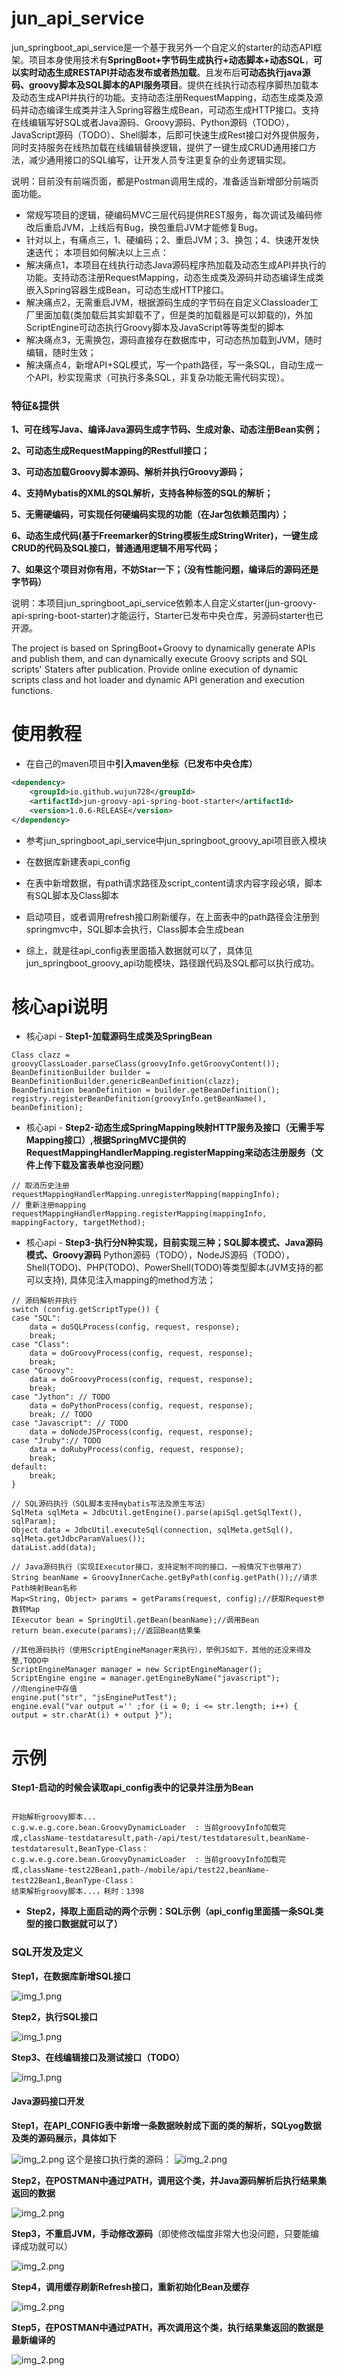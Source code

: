 # jun_api_service

jun_springboot_api_service是一个基于我另外一个自定义的starter的动态API框架。项目本身使用技术有**SpringBoot+字节码生成执行+动态脚本+动态SQL**，**可以实时动态生成RESTAPI并动态发布或者热加载**。且发布后**可动态执行java源码、groovy脚本及SQL脚本的API服务项目**。提供在线执行动态程序脚热加载本及动态生成API并执行的功能。支持动态注册RequestMapping，动态生成类及源码并动态编译生成类并注入Spring容器生成Bean，可动态生成HTTP接口。支持在线编辑写好SQL或者Java源码、Groovy源码、Python源码（TODO），JavaScript源码（TODO）、Shell脚本，后即可快速生成Rest接口对外提供服务，同时支持服务在线热加载在线编辑替换逻辑，提供了一键生成CRUD通用接口方法，减少通用接口的SQL编写，让开发人员专注更复杂的业务逻辑实现。

说明：目前没有前端页面，都是Postman调用生成的，准备适当新增部分前端页面功能。

- 常规写项目的逻辑，硬编码MVC三层代码提供REST服务，每次调试及编码修改后重启JVM，上线后有Bug，换包重启JVM才能修复Bug。
- 针对以上，有痛点三，1、硬编码；2、重启JVM；3、换包；4、快速开发快速迭代；
  本项目如何解决以上三点：
- 解决痛点1，本项目在线执行动态Java源码程序热加载及动态生成API并执行的功能。支持动态注册RequestMapping，动态生成类及源码并动态编译生成类嵌入Spring容器生成Bean，可动态生成HTTP接口。
- 解决痛点2，无需重启JVM，根据源码生成的字节码在自定义Classloader工厂里面加载(类加载后其实卸载不了，但是类的加载器是可以卸载的)，外加ScriptEngine可动态执行Groovy脚本及JavaScript等等类型的脚本
- 解决痛点3，无需换包，源码直接存在数据库中，可动态热加载到JVM，随时编辑，随时生效；
- 解决痛点4，新增API+SQL模式，写一个path路径，写一条SQL，自动生成一个API，秒实现需求（可执行多条SQL，非复杂功能无需代码实现）。

### 特征&提供

**1、可在线写Java、编译Java源码生成字节码、生成对象、动态注册Bean实例；**

**2、可动态生成RequestMapping的Restfull接口；**

**3、可动态加载Groovy脚本源码、解析并执行Groovy源码；**

**4、支持Mybatis的XML的SQL解析，支持各种标签的SQL的解析；**

**5、无需硬编码，可实现任何硬编码实现的功能（在Jar包依赖范围内）；**

**6、动态生成代码(基于Freemarker的String模板生成StringWriter)，一键生成CRUD的代码及SQL接口，普通通用逻辑不用写代码；**

**7、如果这个项目对你有用，不妨Star一下；（没有性能问题，编译后的源码还是字节码）**


说明：本项目jun_springboot_api_service依赖本人自定义starter(jun-groovy-api-spring-boot-starter)才能运行，Starter已发布中央仓库，另源码starter也已开源。

The project is based on SpringBoot+Groovy to dynamically generate APIs and publish them, and can dynamically execute Groovy scripts and SQL scripts' Staters after publication. Provide online execution of dynamic scripts class and hot loader and dynamic API generation and execution functions.



# 使用教程

- 在自己的maven项目中**引入maven坐标（已发布中央仓库）**
```xml
<dependency>
    <groupId>io.github.wujun728</groupId>
    <artifactId>jun-groovy-api-spring-boot-starter</artifactId>
    <version>1.0.6-RELEASE</version>
</dependency>
```
- 参考jun_springboot_api_service中jun_springboot_groovy_api项目嵌入模块

- 在数据库新建表api_config

- 在表中新增数据，有path请求路径及script_content请求内容字段必填，脚本有SQL脚本及Class脚本

- 启动项目，或者调用refresh接口刷新缓存，在上面表中的path路径会注册到springmvc中，SQL脚本会执行，Class脚本会生成bean

- 综上，就是往api_config表里面插入数据就可以了，具体见jun_springboot_groovy_api功能模块，路径跟代码及SQL都可以执行成功。


# 核心api说明


- 核心api - **Step1-加载源码生成类及SpringBean**
```
Class clazz = groovyClassLoader.parseClass(groovyInfo.getGroovyContent());
BeanDefinitionBuilder builder = BeanDefinitionBuilder.genericBeanDefinition(clazz);
BeanDefinition beanDefinition = builder.getBeanDefinition();
registry.registerBeanDefinition(groovyInfo.getBeanName(), beanDefinition);
```

- 核心api - **Step2-动态生成SpringMapping映射HTTP服务及接口（无需手写Mapping接口）,根据SpringMVC提供的RequestMappingHandlerMapping.registerMapping来动态注册服务（文件上传下载及富表单也没问题）**
```
// 取消历史注册
requestMappingHandlerMapping.unregisterMapping(mappingInfo);
// 重新注册mapping
requestMappingHandlerMapping.registerMapping(mappingInfo, mappingFactory, targetMethod);
```


- 核心api - **Step3-执行分N种实现，目前实现三种；SQL脚本模式、Java源码模式、Groovy源码**
Python源码（TODO），NodeJS源码（TODO），Shell(TODO)、PHP(TODO)、PowerShell(TODO)等类型脚本(JVM支持的都可以支持), 具体见注入mapping的method方法；
```
// 源码解析并执行
switch (config.getScriptType()) {
case "SQL":
	data = doSQLProcess(config, request, response);
	break;
case "Class":
	data = doGroovyProcess(config, request, response);
	break;
case "Groovy": 
	data = doGroovyProcess(config, request, response);
	break;
case "Jython": // TODO
	data = doPythonProcess(config, request, response);
	break; // TODO
case "Javascript": // TODO
	data = doNodeJSProcess(config, request, response);
case "Jruby":// TODO
	data = doRubyProcess(config, request, response);
	break;
default:
	break;
}

// SQL源码执行（SQL脚本支持mybatis写法及原生写法）
SqlMeta sqlMeta = JdbcUtil.getEngine().parse(apiSql.getSqlText(), sqlParam); 
Object data = JdbcUtil.executeSql(connection, sqlMeta.getSql(), sqlMeta.getJdbcParamValues());
dataList.add(data);

// Java源码执行（实现IExecutor接口，支持定制不同的接口，一般情况下也够用了）
String beanName = GroovyInnerCache.getByPath(config.getPath());//请求Path映射Bean名称
Map<String, Object> params = getParams(request, config);//获取Request参数转Map
IExecutor bean = SpringUtil.getBean(beanName);//调用Bean
return bean.execute(params);//返回Bean结果集

//其他源码执行（使用ScriptEngineManager来执行），举例JS如下，其他的还没来得及整,TODO中
ScriptEngineManager manager = new ScriptEngineManager();
ScriptEngine engine = manager.getEngineByName("javascript");
//向engine中存值
engine.put("str", "jsEnginePutTest");
engine.eval("var output ='' ;for (i = 0; i <= str.length; i++) {  output = str.charAt(i) + output }");     

```

# 示例

**Step1-启动的时候会读取api_config表中的记录并注册为Bean**

```

开始解析groovy脚本...
c.g.w.e.g.core.bean.GroovyDynamicLoader  : 当前groovyInfo加载完成,className-testdataresult,path-/api/test/testdataresult,beanName-testdataresult,BeanType-Class：
c.g.w.e.g.core.bean.GroovyDynamicLoader  : 当前groovyInfo加载完成,className-test22Bean1,path-/mobile/api/test22,beanName-test22Bean1,BeanType-Class：
结束解析groovy脚本...，耗时：1398

```

- **Step2，择取上面启动的两个示例：SQL示例（api_config里面插一条SQL类型的接口数据就可以了）**
### SQL开发及定义

**Step1，在数据库新增SQL接口**

![img_1.png](doc/sql1.png)

**Step2，执行SQL接口**

![img_1.png](doc/sql2.png)

**Step3、在线编辑接口及测试接口（TODO）**

![img_1.png](doc/sql3.png)

#### Java源码接口开发

**Step1，在API_CONFIG表中新增一条数据映射成下面的类的解析，SQLyog数据及类的源码展示，具体如下**

![img_2.png](doc/java1.png)
这个是接口执行类的源码：
![img_2.png](doc/java1-1.png)

**Step2，在POSTMAN中通过PATH，调用这个类，并Java源码解析后执行结果集返回的数据**

![img_2.png](doc/java2.png)

**Step3，不重启JVM，手动修改源码**（即使修改幅度非常大也没问题，只要能编译成功就可以）

![img_2.png](doc/java21.png)

**Step4，调用缓存刷新Refresh接口，重新初始化Bean及缓存**

![img_2.png](doc/java3.png)

**Step5，在POSTMAN中通过PATH，再次调用这个类，执行结果集返回的数据是最新编译的**

![img_2.png](doc/java4.png)
